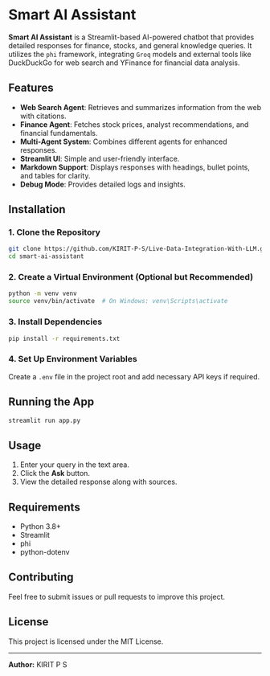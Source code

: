 # Smart AI Assistant

**Smart AI Assistant** is a Streamlit-based AI-powered chatbot that provides detailed responses for finance, stocks, and general knowledge queries. It utilizes the `phi` framework, integrating `Groq` models and external tools like DuckDuckGo for web search and YFinance for financial data analysis.

## Features
- **Web Search Agent**: Retrieves and summarizes information from the web with citations.
- **Finance Agent**: Fetches stock prices, analyst recommendations, and financial fundamentals.
- **Multi-Agent System**: Combines different agents for enhanced responses.
- **Streamlit UI**: Simple and user-friendly interface.
- **Markdown Support**: Displays responses with headings, bullet points, and tables for clarity.
- **Debug Mode**: Provides detailed logs and insights.

## Installation
### 1. Clone the Repository
```bash
git clone https://github.com/KIRIT-P-S/Live-Data-Integration-With-LLM.git
cd smart-ai-assistant
```

### 2. Create a Virtual Environment (Optional but Recommended)
```bash
python -m venv venv
source venv/bin/activate  # On Windows: venv\Scripts\activate
```

### 3. Install Dependencies
```bash
pip install -r requirements.txt
```

### 4. Set Up Environment Variables
Create a `.env` file in the project root and add necessary API keys if required.

## Running the App
```bash
streamlit run app.py
```

## Usage
1. Enter your query in the text area.
2. Click the **Ask** button.
3. View the detailed response along with sources.

## Requirements
- Python 3.8+
- Streamlit
- phi
- python-dotenv

## Contributing
Feel free to submit issues or pull requests to improve this project.

## License
This project is licensed under the MIT License.

---
**Author:** KIRIT P S

